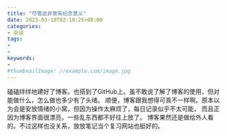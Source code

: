 ```yaml
---
title: "尽管这非常有纪念意义"
date: 2023-03-10T02:19:25+08:00
categories:
- 杂谈
tags:
- 
- 
keywords:
- 
#thumbnailImage: //example.com/image.jpg
---
```


<!--more-->
磕磕绊绊地建好了博客。也搭到了GitHub上。虽不敢说了解了博客的使用，但对能做什么，怎么做也多少有了头绪。
顺便，博客跟我想得可真不一样啊。原本以为会是安放情绪的小窝，但因为操作太麻烦了，每日记录似乎不太可能，
而且正因为博客界面很漂亮，一些乱东西都不好往上放了。
博客果然还是做给外人看的。不过这样也没关系，放放笔记当个复习网站也挺好的。
